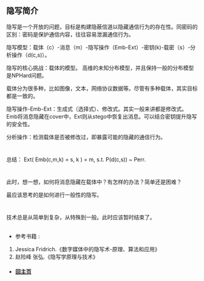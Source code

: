 
## 隐写简介

隐写是一个开放的问题，目标是构建隐蔽信道以隐藏通信行为的存在性。同密码的区别：密码是保护通信内容，往往容易泄漏通信行为。

隐写模型：载体（c）-消息（m）-隐写操作（Emb-Ext）-密钥(k)-载密（s）-分析操作（d(c,s)）。

隐写的核心挑战：载体的模型。 高维的未知分布模型，并且保持一般的分布模型是NPHard问题。

载体分为很多种，比如图像，文本，网络协议数据等。尽管有多种载体，其实目标都是一致的。

隐写操作-Emb-Ext：生成式（选择式）、修改式。其实一般来讲都是修改式。Emb将消息隐藏在cover中，Ext则从stego中恢复出消息。可以结合密钥提升隐写的安全性。

分析操作：检测载体是否被修改过，即暴露可能的隐藏的通信行为。

#
总结： Ext( Emb(c,m,k) = s, k ) = m, s.t. P(d(c,s)) ~ Perr. 
#

此时，想一想，如何将消息隐藏在载体中？有怎样的办法？简单还是困难？

最应该思考的是如何进行一般性的隐写。


#

技术总是从简单到复杂，从特殊到一般。此时应该暂时结束了。





##

- 参考书籍 : 

1. Jessica Fridrich.《数字媒体中的隐写术-原理、算法和应用》
2. 赵险峰 张弘.《隐写学原理与技术》



- ####  [回主页](./README.md) 




